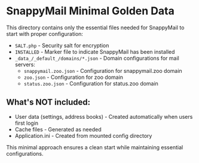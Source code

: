 # SnappyMail Minimal Golden Data

This directory contains only the essential files needed for SnappyMail to start with proper configuration:

- `SALT.php` - Security salt for encryption
- `INSTALLED` - Marker file to indicate SnappyMail has been installed
- `_data_/_default_/domains/*.json` - Domain configurations for mail servers:
  - `snappymail.zoo.json` - Configuration for snappymail.zoo domain
  - `zoo.json` - Configuration for zoo domain
  - `status.zoo.json` - Configuration for status.zoo domain

## What's NOT included:

- User data (settings, address books) - Created automatically when users first login
- Cache files - Generated as needed
- Application.ini - Created from mounted config directory

This minimal approach ensures a clean start while maintaining essential configurations.
